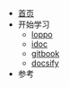 ﻿<!-- docs/_sidebar.md -->

* [首页](/)
* 开始学习
	* [loppo](loppo.md "非常简单的静态站点生成器")
	* [idoc](idoc.md)
	* [gitbook](gitbook.md)
	* [docsify](docsify.md)
* 参考